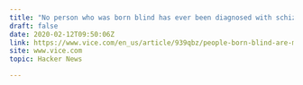 ```yaml
---
title: "No person who was born blind has ever been diagnosed with schizophrenia"
draft: false
date: 2020-02-12T09:50:06Z
link: https://www.vice.com/en_us/article/939qbz/people-born-blind-are-mysteriously-protected-from-schizophrenia?utm_medium=RSS&utm_source=hune
site: www.vice.com
topic: Hacker News  

---
```

